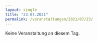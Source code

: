 ```yaml
---
layout: single
title: "23.07.2021"
permalink: /veranstaltungen/2021/07/23/
---
```


Keine Veranstaltung an diesem Tag.
